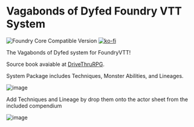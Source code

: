 # Vagabonds of Dyfed Foundry VTT System
![Foundry Core Compatible Version](https://img.shields.io/badge/dynamic/json?color=orange&label=Foundry%20Version&query=compatibility.maximum&url=https%3A%2F%2Fraw.githubusercontent.com%2Fjsavko%2Fvagabonds%2Fmain%2Fsystem.json)
[![ko-fi](https://img.shields.io/badge/-Buy%20me%20a%20beer-orange)](https://ko-fi.com/lostphoenix)

The Vagabonds of Dyfed system for FoundryVTT!

Source book avaiable at [DriveThruRPG](https://www.drivethrurpg.com/product/240583/Vagabonds-of-Dyfed).

System Package includes Techniques, Monster Abilities, and Lineages.

![image](https://user-images.githubusercontent.com/192591/122568857-0c020080-cfff-11eb-97bb-ae3e53b8613b.png)

Add Techniques and Lineage by drop them onto the actor sheet from the included compendium

![image](https://user-images.githubusercontent.com/192591/118870473-71958c80-b89b-11eb-958b-ecd178f7f498.png)

